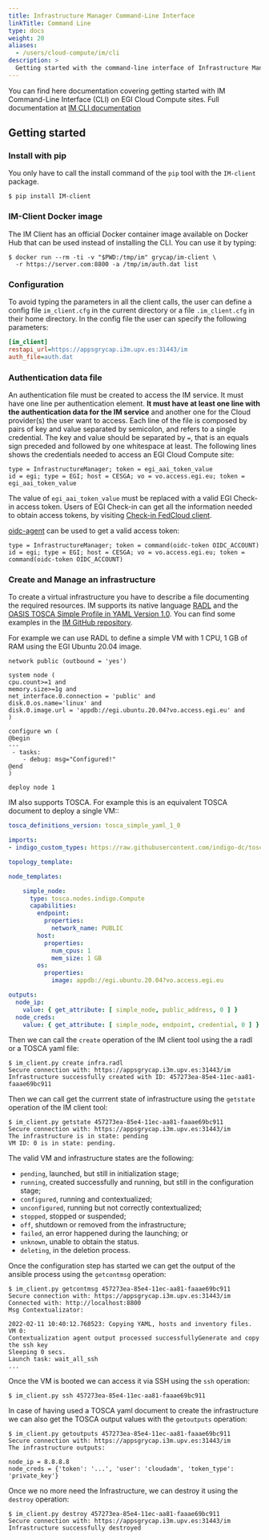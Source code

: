 ```yaml
---
title: Infrastructure Manager Command-Line Interface
linkTitle: Command Line
type: docs
weight: 20
aliases:
  - /users/cloud-compute/im/cli
description: >
  Getting started with the command-line interface of Infrastructure Manager
---
```


You can find here documentation covering getting started with IM Command-Line
Interface (CLI) on EGI Cloud Compute sites. Full documentation at
[IM CLI documentation](https://imdocs.readthedocs.io/en/latest/client.html)

## Getting started

### Install with pip

You only have to call the install command of the `pip` tool with the `IM-client`
package.

```shell
$ pip install IM-client
```

### IM-Client Docker image

The IM Client has an official Docker container image available on Docker Hub
that can be used instead of installing the CLI. You can use it by typing:

```shell
$ docker run --rm -ti -v "$PWD:/tmp/im" grycap/im-client \
  -r https://server.com:8800 -a /tmp/im/auth.dat list
```

### Configuration

To avoid typing the parameters in all the client calls, the user can define a
config file `im_client.cfg` in the current directory or a file `.im_client.cfg`
in their home directory. In the config file the user can specify the following
parameters:

```ini
[im_client]
restapi_url=https://appsgrycap.i3m.upv.es:31443/im
auth_file=auth.dat
```

### Authentication data file

An authentication file must be created to access the IM service. It must have
one line per authentication element. **It must have at least one line with the
authentication data for the IM service** and another one for the Cloud
provider(s) the user want to access. Each line of the file is composed by pairs
of key and value separated by semicolon, and refers to a single credential. The
key and value should be separated by ` = `, that is an equals sign preceded and
followed by one whitespace at least. The following lines shows the credentials
needed to access an EGI Cloud Compute site:

```shell
type = InfrastructureManager; token = egi_aai_token_value
id = egi; type = EGI; host = CESGA; vo = vo.access.egi.eu; token = egi_aai_token_value
```

The value of `egi_aai_token_value` must be replaced with a valid EGI Check-in
access token. Users of EGI Check-in can get all the information needed to obtain
access tokens, by visiting [Check-in FedCloud client](https://aai.egi.eu/fedcloud/).

[oidc-agent](https://indigo-dc.gitbook.io/oidc-agent/) can be used to get
a valid access token:

```shell
type = InfrastructureManager; token = command(oidc-token OIDC_ACCOUNT)
id = egi; type = EGI; host = CESGA; vo = vo.access.egi.eu; token = command(oidc-token OIDC_ACCOUNT)
```

### Create and Manage an infrastructure

To create a virtual infrastructure you have to describe a file documenting
the required resources. IM supports its native language
[RADL](https://imdocs.readthedocs.io/en/latest/radl.html) and the
[OASIS TOSCA Simple Profile in YAML Version 1.0](http://docs.oasis-open.org/tosca/TOSCA-Simple-Profile-YAML/v1.0).
You can find some examples in the
[IM GitHub repository](https://github.com/grycap/im/tree/master/examples).

For example we can use RADL to define a simple VM with 1 CPU, 1 GB of RAM
using the EGI Ubuntu 20.04 image.

```shell
network public (outbound = 'yes')

system node (
cpu.count>=1 and
memory.size>=1g and
net_interface.0.connection = 'public' and
disk.0.os.name='linux' and
disk.0.image.url = 'appdb://egi.ubuntu.20.04?vo.access.egi.eu' and
)

configure wn (
@begin
---
 - tasks:
    - debug: msg="Configured!"
@end
)

deploy node 1
```

IM also supports TOSCA. For example this is an equivalent TOSCA document to
deploy a single VM::

```yaml
tosca_definitions_version: tosca_simple_yaml_1_0

imports:
- indigo_custom_types: https://raw.githubusercontent.com/indigo-dc/tosca-types/master/custom_types.yaml

topology_template:

node_templates:

    simple_node:
      type: tosca.nodes.indigo.Compute
      capabilities:
        endpoint:
          properties:
            network_name: PUBLIC
        host:
          properties:
            num_cpus: 1
            mem_size: 1 GB
        os:
          properties:
            image: appdb://egi.ubuntu.20.04?vo.access.egi.eu

outputs:
  node_ip:
    value: { get_attribute: [ simple_node, public_address, 0 ] }
  node_creds:
    value: { get_attribute: [ simple_node, endpoint, credential, 0 ] }
```

Then we can call the `create` operation of the IM client tool using the a radl
or a TOSCA yaml file:

```shell
$ im_client.py create infra.radl
Secure connection with: https://appsgrycap.i3m.upv.es:31443/im 
Infrastructure successfully created with ID: 457273ea-85e4-11ec-aa81-faaae69bc911
```

Then we can call get the currrent state of infrastructure using the `getstate`
operation of the IM client tool:

```shell
$ im_client.py getstate 457273ea-85e4-11ec-aa81-faaae69bc911
Secure connection with: https://appsgrycap.i3m.upv.es:31443/im 
The infrastructure is in state: pending
VM ID: 0 is in state: pending.
```

The valid VM and infrastructure states are the following:

- `pending`, launched, but still in initialization stage;
- `running`, created successfully and running, but still in the
  configuration stage;
- `configured`, running and contextualized;
- `unconfigured`, running but not correctly contextualized;
- `stopped`, stopped or suspended;
- `off`, shutdown or removed from the infrastructure;
- `failed`, an error happened during the launching; or
- `unknown`, unable to obtain the status.
- `deleting`, in the deletion process.

Once the configuration step has started we can get the output of the ansible
process using the `getcontmsg` operation:

```shell
$ im_client.py getcontmsg 457273ea-85e4-11ec-aa81-faaae69bc911
Secure connection with: https://appsgrycap.i3m.upv.es:31443/im 
Connected with: http://localhost:8800
Msg Contextualizator: 

2022-02-11 10:40:12.768523: Copying YAML, hosts and inventory files.
VM 0:
Contextualization agent output processed successfullyGenerate and copy the ssh key
Sleeping 0 secs.
Launch task: wait_all_ssh
...

```

Once the VM is booted we can access it via SSH using the `ssh` operation:

```shell
$ im_client.py ssh 457273ea-85e4-11ec-aa81-faaae69bc911
```

In case of having used a TOSCA yaml document to create the infrastructure
we can also get the TOSCA output values with the `getoutputs` operation:

```shell
$ im_client.py getoutputs 457273ea-85e4-11ec-aa81-faaae69bc911
Secure connection with: https://appsgrycap.i3m.upv.es:31443/im
The infrastructure outputs:

node_ip = 8.8.8.8
node_creds = {'token': '...', 'user': 'cloudadm', 'token_type': 'private_key'}
```

Once we no more need the Infrastructure, we can destroy it using the `destroy`
operation:

```shell
$ im_client.py destroy 457273ea-85e4-11ec-aa81-faaae69bc911
Secure connection with: https://appsgrycap.i3m.upv.es:31443/im 
Infrastructure successfully destroyed
```
